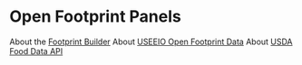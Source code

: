 # Open Footprint Panels

About the [Footprint Builder](/io/template/)
About [USEEIO Open Footprint Data](/useeio.js/footprint/)
About [USDA Food Data API](https://fdc.nal.usda.gov/api-guide.html)

